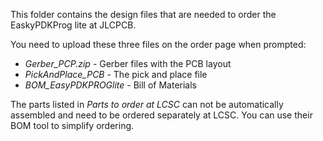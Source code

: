 This folder contains the design files that are needed to order the EaskyPDKProg lite at JLCPCB.

You need to upload these three files on the order page when prompted:

 - *Gerber_PCP.zip* - Gerber files with the PCB layout
 - *PickAndPlace_PCB* - The pick and place file
 - *BOM_EasyPDKPROGlite* - Bill of Materials

The parts listed in *Parts to order at LCSC* can not be automatically assembled and need to be ordered separately at LCSC. You can use their BOM tool to simplify ordering.

